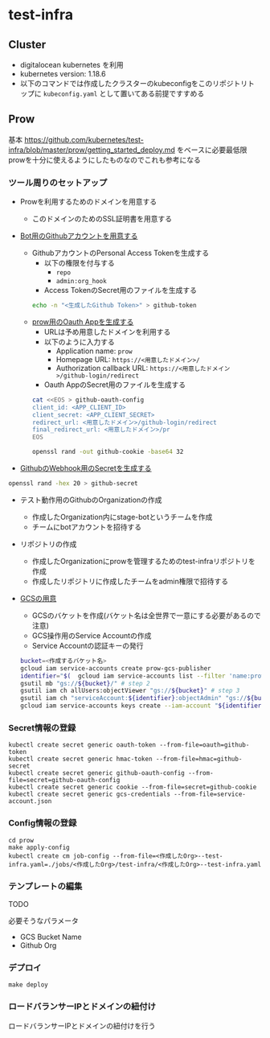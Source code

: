 # test-infra

## Cluster

- digitalocean kubernetes を利用
- kubernetes version: 1.18.6
- 以下のコマンドでは作成したクラスターのkubeconfigをこのリポジトリトップに `kubeconfig.yaml` として置いてある前提ですすめる

## Prow

基本
https://github.com/kubernetes/test-infra/blob/master/prow/getting_started_deploy.md
をベースに必要最低限prowを十分に使えるようにしたものなのでこれも参考になる

### ツール周りのセットアップ

- Prowを利用するためのドメインを用意する
  - このドメインのためのSSL証明書を用意する

- [Bot用のGithubアカウントを用意する](https://github.com/kubernetes/test-infra/blob/master/prow/getting_started_deploy.md#github-bot-account)
  - GithubアカウントのPersonal Access Tokenを生成する
    - 以下の権限を付与する
      - `repo`
      - `admin:org_hook`
    - Access TokenのSecret用のファイルを生成する
    ```sh
    echo -n "<生成したGithub Token>" > github-token
    ```
  - [prow用のOauth Appを生成する](https://github.com/kubernetes/test-infra/blob/master/prow/cmd/deck/github_oauth_setup.md)
    - URLは予め用意したドメインを利用する
    - 以下のように入力する
      - Application name: `prow`
      - Homepage URL: `https://<用意したドメイン>/`
      - Authorization callback URL: `https://<用意したドメイン>/github-login/redirect`
    - Oauth AppのSecret用のファイルを生成する
    ```sh
    cat <<EOS > github-oauth-config
    client_id: <APP_CLIENT_ID>
    client_secret: <APP_CLIENT_SECRET>
    redirect_url: <用意したドメイン>/github-login/redirect
    final_redirect_url: <用意したドメイン>/pr
    EOS

    openssl rand -out github-cookie -base64 32
    ```

- [GithubのWebhook用のSecretを生成する](https://github.com/kubernetes/test-infra/blob/master/prow/getting_started_deploy.md#create-the-github-secrets)
```sh
openssl rand -hex 20 > github-secret
```

- テスト動作用のGithubのOrganizationの作成
  - 作成したOrganization内にstage-botというチームを作成
  - チームにbotアカウントを招待する

- リポジトリの作成
  - 作成したOrganizationにprowを管理するためのtest-infraリポジトリを作成
  - 作成したリポジトリに作成したチームをadmin権限で招待する

- [GCSの用意](https://github.com/kubernetes/test-infra/blob/master/prow/getting_started_deploy.md#configure-a-gcs-bucket)
  - GCSのバケットを作成(バケット名は全世界で一意にする必要があるので注意)
  - GCS操作用のService Accountの作成
  - Service Accountの認証キーの発行
  ```sh
  bucket=<作成するバケット名>
  gcloud iam service-accounts create prow-gcs-publisher
  identifier="$(  gcloud iam service-accounts list --filter 'name:prow-gcs-publisher' --format 'value(email)' )"
  gsutil mb "gs://${bucket}/" # step 2
  gsutil iam ch allUsers:objectViewer "gs://${bucket}" # step 3
  gsutil iam ch "serviceAccount:${identifier}:objectAdmin" "gs://${bucket}" # step 4
  gcloud iam service-accounts keys create --iam-account "${identifier}" service-account.json # step 5
  ```

### Secret情報の登録

```
kubectl create secret generic oauth-token --from-file=oauth=github-token
kubectl create secret generic hmac-token --from-file=hmac=github-secret
kubectl create secret generic github-oauth-config --from-file=secret=github-oauth-config
kubectl create secret generic cookie --from-file=secret=github-cookie
kubectl create secret generic gcs-credentials --from-file=service-account.json
```

### Config情報の登録

```
cd prow
make apply-config
kubectl create cm job-config --from-file=<作成したOrg>--test-infra.yaml=./jobs/<作成したOrg>/test-infra/<作成したOrg>--test-infra.yaml
```

### テンプレートの編集

TODO

必要そうなパラメータ

- GCS Bucket Name
- Github Org


### デプロイ

```
make deploy
```

### ロードバランサーIPとドメインの紐付け

ロードバランサーIPとドメインの紐付けを行う


